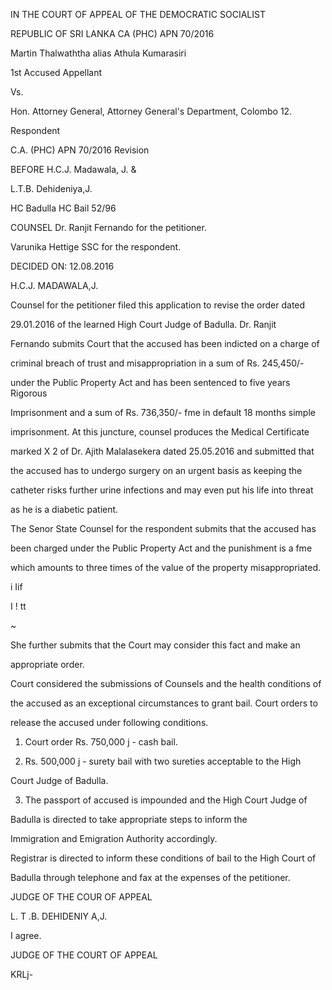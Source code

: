 IN THE COURT OF APPEAL OF THE DEMOCRATIC SOCIALIST

REPUBLIC OF SRI LANKA CA (PHC) APN 70/2016

Martin Thalwaththa alias Athula Kumarasiri

1st Accused Appellant

Vs.

Hon. Attorney General, Attorney General's Department, Colombo 12.

Respondent

C.A. (PHC) APN 70/2016 Revision

BEFORE H.C.J. Madawala, J. &

L.T.B. Dehideniya,J.

HC Badulla HC Bail 52/96

COUNSEL Dr. Ranjit Fernando for the petitioner.

Varunika Hettige SSC for the respondent.

DECIDED ON: 12.08.2016

H.C.J. MADAWALA,J.

Counsel for the petitioner filed this application to revise the order dated

29.01.2016 of the learned High Court Judge of Badulla. Dr. Ranjit

Fernando submits Court that the accused has been indicted on a charge of

criminal breach of trust and misappropriation in a sum of Rs. 245,450/-

under the Public Property Act and has been sentenced to five years Rigorous

Imprisonment and a sum of Rs. 736,350/- fme in default 18 months simple

imprisonment. At this juncture, counsel produces the Medical Certificate

marked X 2 of Dr. Ajith Malalasekera dated 25.05.2016 and submitted that

the accused has to undergo surgery on an urgent basis as keeping the

catheter risks further urine infections and may even put his life into threat

as he is a diabetic patient.

The Senor State Counsel for the respondent submits that the accused has

been charged under the Public Property Act and the punishment is a fme

which amounts to three times of the value of the property misappropriated.

i Iif

I ! tt

~

She further submits that the Court may consider this fact and make an

appropriate order.

Court considered the submissions of Counsels and the health conditions of

the accused as an exceptional circumstances to grant bail. Court orders to

release the accused under following conditions.

1. Court order Rs. 750,000 j - cash bail.

2. Rs. 500,000 j - surety bail with two sureties acceptable to the High

Court Judge of Badulla.

3. The passport of accused is impounded and the High Court Judge of

Badulla is directed to take appropriate steps to inform the

Immigration and Emigration Authority accordingly.

Registrar is directed to inform these conditions of bail to the High Court of

Badulla through telephone and fax at the expenses of the petitioner.

JUDGE OF THE COUR OF APPEAL

L. T .B. DEHIDENIY A,J.

I agree.

JUDGE OF THE COURT OF APPEAL

KRLj-
